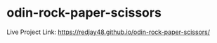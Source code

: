 # odin-rock-paper-scissors

Live Project Link: https://redjay48.github.io/odin-rock-paper-scissors/
